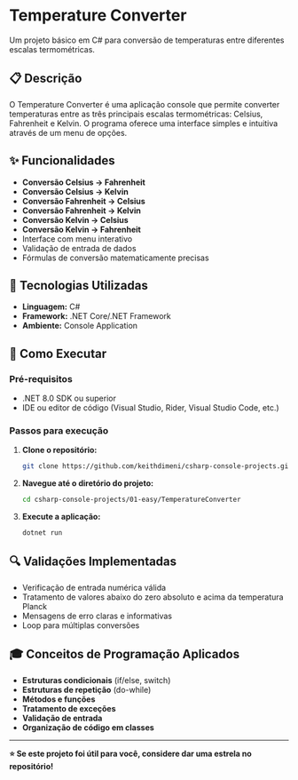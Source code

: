 ﻿# Temperature Converter

Um projeto básico em C# para conversão de temperaturas entre diferentes escalas termométricas.

## 📋 Descrição

O Temperature Converter é uma aplicação console que permite converter temperaturas entre as três principais escalas termométricas: Celsius, Fahrenheit e Kelvin. O programa oferece uma interface simples e intuitiva através de um menu de opções.

## ✨ Funcionalidades

- **Conversão Celsius → Fahrenheit**
- **Conversão Celsius → Kelvin**
- **Conversão Fahrenheit → Celsius**
- **Conversão Fahrenheit → Kelvin**
- **Conversão Kelvin → Celsius**
- **Conversão Kelvin → Fahrenheit**
- Interface com menu interativo
- Validação de entrada de dados
- Fórmulas de conversão matematicamente precisas

## 🔧 Tecnologias Utilizadas

- **Linguagem:** C#
- **Framework:** .NET Core/.NET Framework
- **Ambiente:** Console Application

## 🚀 Como Executar

### Pré-requisitos
- .NET 8.0 SDK ou superior
- IDE ou editor de código (Visual Studio, Rider, Visual Studio Code, etc.)

### Passos para execução

1. **Clone o repositório:**
   ```bash
   git clone https://github.com/keithdimeni/csharp-console-projects.git
   ```

2. **Navegue até o diretório do projeto:**
   ```bash
   cd csharp-console-projects/01-easy/TemperatureConverter
   ```

3. **Execute a aplicação:**
   ```bash
   dotnet run
   ```

## 🔍 Validações Implementadas

- Verificação de entrada numérica válida
- Tratamento de valores abaixo do zero absoluto e acima da temperatura Planck
- Mensagens de erro claras e informativas
- Loop para múltiplas conversões

## 🎓 Conceitos de Programação Aplicados

- **Estruturas condicionais** (if/else, switch)
- **Estruturas de repetição** (do-while)
- **Métodos e funções**
- **Tratamento de exceções**
- **Validação de entrada**
- **Organização de código em classes**

---

**⭐ Se este projeto foi útil para você, considere dar uma estrela no repositório!**